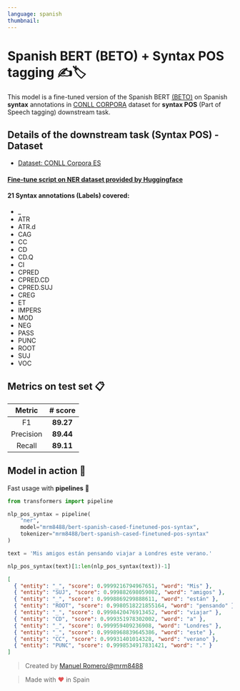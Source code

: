 ```yaml
---
language: spanish
thumbnail:
---
```


# Spanish BERT (BETO) + Syntax POS tagging ✍🏷

This model is a fine-tuned version of the Spanish BERT [(BETO)](https://github.com/dccuchile/beto) on Spanish **syntax** annotations in [CONLL CORPORA](https://www.kaggle.com/nltkdata/conll-corpora) dataset for **syntax POS** (Part of Speech tagging) downstream task.

## Details of the downstream task (Syntax POS) - Dataset

- [Dataset: CONLL Corpora ES](https://www.kaggle.com/nltkdata/conll-corpora)

#### [Fine-tune script on NER dataset provided by Huggingface](https://github.com/huggingface/transformers/blob/master/examples/token-classification/run_ner.py)

#### 21 Syntax annotations (Labels) covered:

- \_
- ATR
- ATR.d
- CAG
- CC
- CD
- CD.Q
- CI
- CPRED
- CPRED.CD
- CPRED.SUJ
- CREG
- ET
- IMPERS
- MOD
- NEG
- PASS
- PUNC
- ROOT
- SUJ
- VOC

## Metrics on test set 📋

|  Metric   |  # score  |
| :-------: | :-------: |
|    F1     | **89.27** |
| Precision | **89.44** |
|  Recall   | **89.11** |

## Model in action 🔨

Fast usage with **pipelines** 🧪

```python
from transformers import pipeline

nlp_pos_syntax = pipeline(
    "ner",
    model="mrm8488/bert-spanish-cased-finetuned-pos-syntax",
    tokenizer="mrm8488/bert-spanish-cased-finetuned-pos-syntax"
)

text = 'Mis amigos están pensando viajar a Londres este verano.'

nlp_pos_syntax(text)[1:len(nlp_pos_syntax(text))-1]
```

```json
[
  { "entity": "_", "score": 0.9999216794967651, "word": "Mis" },
  { "entity": "SUJ", "score": 0.999882698059082, "word": "amigos" },
  { "entity": "_", "score": 0.9998869299888611, "word": "están" },
  { "entity": "ROOT", "score": 0.9980518221855164, "word": "pensando" },
  { "entity": "_", "score": 0.9998420476913452, "word": "viajar" },
  { "entity": "CD", "score": 0.999351978302002, "word": "a" },
  { "entity": "_", "score": 0.999959409236908, "word": "Londres" },
  { "entity": "_", "score": 0.9998968839645386, "word": "este" },
  { "entity": "CC", "score": 0.99931401014328, "word": "verano" },
  { "entity": "PUNC", "score": 0.9998534917831421, "word": "." }
]
```

> Created by [Manuel Romero/@mrm8488](https://twitter.com/mrm8488)

> Made with <span style="color: #e25555;">&hearts;</span> in Spain
